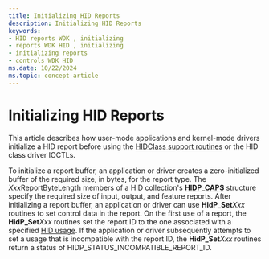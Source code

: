 ```yaml
---
title: Initializing HID Reports
description: Initializing HID Reports
keywords:
- HID reports WDK , initializing
- reports WDK HID , initializing
- initializing reports
- controls WDK HID
ms.date: 10/22/2024
ms.topic: concept-article
---
```


# Initializing HID Reports

This article describes how user-mode applications and kernel-mode drivers initialize a HID report before using the [HIDClass support routines](/windows-hardware/drivers/ddi/_hid) or the HID class driver IOCTLs.

To initialize a report buffer, an application or driver creates a zero-initialized buffer of the required size, in bytes, for the report type. The *Xxx*ReportByteLength members of a HID collection's [**HIDP_CAPS**](/windows-hardware/drivers/ddi/hidpi/ns-hidpi-_hidp_caps) structure specify the required size of input, output, and feature reports. After initializing a report buffer, an application or driver can use **HidP_Set***Xxx* routines to set control data in the report. On the first use of a report, the **HidP_Set***Xxx* routines set the report ID to the one associated with a specified [HID usage](hid-usages.md). If the application or driver subsequently attempts to set a usage that is incompatible with the report ID, the **HidP_Set***Xxx* routines return a status of HIDP_STATUS_INCOMPATIBLE_REPORT_ID.
